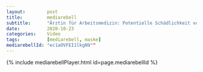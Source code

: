 ```yaml
---
layout:        post
title:         mediarebell
subtitle:      "Ärztin für Arbeitsmedizin: Potentielle Schädlichkeit von Masken - Würde es sonst Schutzvorschriften"
date:          2020-10-23
categories:    Video
tags:          [mediarebell, maske]
mediarebellId: "ec1aOVFEI1lkgN9""
---
```


{% include mediarebellPlayer.html id=page.mediarebellId %}
